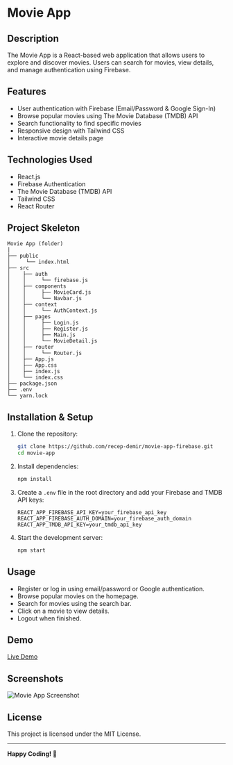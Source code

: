 # Movie App

## Description
The Movie App is a React-based web application that allows users to explore and discover movies. Users can search for movies, view details, and manage authentication using Firebase.

## Features
- User authentication with Firebase (Email/Password & Google Sign-In)
- Browse popular movies using The Movie Database (TMDB) API
- Search functionality to find specific movies
- Responsive design with Tailwind CSS
- Interactive movie details page

## Technologies Used
- React.js
- Firebase Authentication
- The Movie Database (TMDB) API
- Tailwind CSS
- React Router

## Project Skeleton

```
Movie App (folder)
|
├── public
│     └── index.html
├── src
│    ├── auth
│    │     └── firebase.js
│    ├── components
│    │     ├── MovieCard.js
│    │     └── Navbar.js
│    ├── context
│    │     └── AuthContext.js
│    ├── pages
│    │     ├── Login.js
│    │     ├── Register.js
│    │     ├── Main.js
│    │     └── MovieDetail.js
│    ├── router
│    │     └── Router.js
│    ├── App.js
│    ├── App.css
│    ├── index.js
│    └── index.css
├── package.json
├── .env
└── yarn.lock
```

## Installation & Setup

1. Clone the repository:
   ```bash
   git clone https://github.com/recep-demir/movie-app-firebase.git
   cd movie-app
   ```

2. Install dependencies:
   ```bash
   npm install
   ```

3. Create a `.env` file in the root directory and add your Firebase and TMDB API keys:
   ```env
   REACT_APP_FIREBASE_API_KEY=your_firebase_api_key
   REACT_APP_FIREBASE_AUTH_DOMAIN=your_firebase_auth_domain
   REACT_APP_TMDB_API_KEY=your_tmdb_api_key
   ```

4. Start the development server:
   ```bash
   npm start
   ```

## Usage
- Register or log in using email/password or Google authentication.
- Browse popular movies on the homepage.
- Search for movies using the search bar.
- Click on a movie to view details.
- Logout when finished.

## Demo
[Live Demo](https://your-live-demo-link.com)

## Screenshots
![Movie App Screenshot](screenshot.png)

## License
This project is licensed under the MIT License.

---

**Happy Coding! 🚀**

